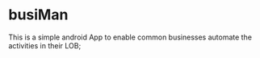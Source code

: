 busiMan
=======

This is a simple android App to enable common businesses automate the activities in their LOB;
